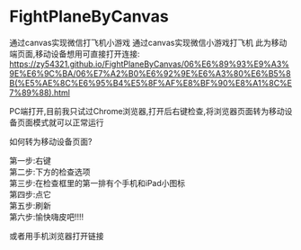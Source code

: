 # FightPlaneByCanvas
通过canvas实现微信打飞机小游戏
通过canvas实现微信小游戏打飞机
此为移动端页面,移动设备想用可直接打开连接:
https://zy54321.github.io/FightPlaneByCanvas/06%E6%89%93%E9%A3%9E%E6%9C%BA/06%E7%A2%B0%E6%92%9E%E6%A3%80%E6%B5%8B(%E5%AE%8C%E6%95%B4%E5%8F%AF%E8%BF%90%E8%A1%8C%E7%89%88).html

PC端打开,目前我只试过Chrome浏览器,打开后右键检查,将浏览器页面转为移动设备页面模式就可以正常运行

如何转为移动设备页面?

第一步:右键    
第二步:下方的检查选项   
第三步:在检查框里的第一排有个手机和iPad小图标   
第四步:点它    
第五步:刷新    
第六步:愉快嗨皮吧!!!!   



或者用手机浏览器打开链接
